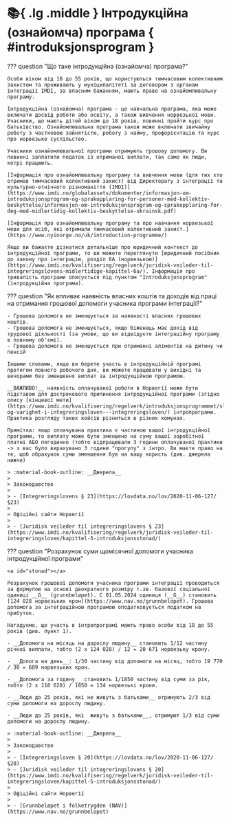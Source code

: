 # :books:{ .lg .middle } Інтродукційна (ознайомча) програма { #introduksjonsprogram }

??? question "Що таке інтродукційна (ознайомча) програма?"

    Особи віком від 18 до 55 років, що користуються тимчасовим колективним захистом та проживають у муніципалітеті за договором з органам інтеграції IMDI, за власним бажанням, мають право на ознайомлювальну програму.

    Інтродукційна (ознайомча) програма - це навчальна програма, яка може включати досвід роботи або освіту, а також вивчення норвезької мови. Учасники, що мають дітей віком до 18 років, повинні пройти курс про батьківство. Ознайомлювальна програма також може включати звичайну роботу з частковою зайнятістю, роботу з найму, профорієнтацію та курс про норвезьке суспільство. 

    Учасники ознайомлювальної програми отримують грошову допомогу. Ви повинні заплатити податок із отриманої виплати, так само як люди, котрі працюють.

    [Інформація про ознайомлювальну програму та вивчення мови (для тих хто отримав тимчасовий колективний захист) від Директорату з інтеграції та культурно-етнічного різноманіття (IMDI)](https://www.imdi.no/globalassets/dokumenter/informasjon-om-introduksjonsprogram-og-sprakopplaring-for-personer-med-kollektiv-beskyttelse/informasjon-om-introduksjonsprogram-og-sprakopplaring-for-deg-med-midlertidig-kollektiv-beskyttelse-ukrainsk.pdf)

    [Інформація про ознайомлювальну програму та про навчання норвезької мови для осіб, які отримали тимчасовий колективний захист.](https://www.nyinorge.no/uk/introduction-programme/)

    Якщо ви бажаєте дізнатися детальніше про юридичний контекст до інтродукційної програми, то ви можете переглянути [юридичний посібник до закону про інтеграцію, розділ 6А (норвезькою)](https://www.imdi.no/kvalifisering/regelverk/juridisk-veileder-til-integreringslovens-midlertidige-kapittel-6a/). Інформація про тривалість програми описується під пунктом "Introduksjonsprogram" (інтродукційна програма).

??? question "Як впливає наявність власних коштів та доходів від праці на отримання грошової допомоги учасника програми інтеграції?"

    - Грошова допомога не зменшується за наявності власних грошових коштів.
    - Грошова допомога не зменшується, якщо біженець має дохід від трудової діяльності (за умови, що ви відвідуєте інтеграційну програму в повному об'ємі).
    - Грошова допомога не зменшується при отриманні аліментів на дитину чи пенсій

    Іншими словами, якщо ви берете участь в інтродукційній програмі протягом повного робочого дня, ви можете працювати у вихідні та вечорами без зменшення виплат за інтродукційною програмою.

    __ВАЖЛИВО!__ наявність оплачуваної роботи в Норвегії може бути підставою для дострокового припинення інтродукційної програми (згідно опису [кінцевої мети](https://www.imdi.no/kvalifisering/regelverk/introduksjonsprogrammet/sluttmal-og-varighet-i-integreringsloven---integreringsloven/) інтропрограми. Практика розгляду таких кейсів різниться в різних комунах. 

    Примітка: якщо оплачувана практика є частиною вашої інтродукційної програми, то виплату може бути зменшено на суму вашої заробітної платні АБО погодинно (тобто відпрацювали 3 години оплачуваної практики -> з вас було вирахувано 3 години "прогулу" з інтро. Ви маєте право на те, щоб обрахунок суми зменшення був на вашу користь (див. джерела нижче)  

    > :material-book-outline: __Джерела__
    >
    > Законодавство
    >
    > - [Integreringslovens § 23](https://lovdata.no/lov/2020-11-06-127/§23)
    > 
    > Офіційні сайти Норвегії
    > 
    > - [Juridisk veileder til integreringslovens § 23](https://www.imdi.no/kvalifisering/regelverk/juridisk-veileder-til-integreringsloven/kapittel-5-introduksjonsstonad/)

??? question "Розрахунок суми щомісячної допомоги учасника інтродукційної програми"
    
    <a id="stonad"></a>
    
    Розрахунок грошової допомоги учасника програми інтеграції проводиться за формулою на основі двократного розміру т.зв. базової соціальної одиниці __G__ (grunnbeløpet). C 01.05.2024 одиниця (__G__) становить [124 028 норвезьких крон](https://www.nav.no/grunnbelopet). Грошова допомога за інтеграційною програмою оподатковується податком на прибуток.

    Нагадуємо, що участь в інтропрограмі мають право особи від 18 до 55 років (див. пункт 1).

    - __Допомога на місяць на дорослу людину__ становить 1/12 частину річної виплати, тобто (2 х 124 028) / 12 = 20 671 норвезьку крону.

    - __Допога на день__: 1/30 частину від допомоги на місяц, тобто 19 770 / 30 = 689 норвезьких крон.

    - __Допомога за годину__ становить 1/1850 частину від суми за рік, тобто (2 х 118 620) / 1850 = 134 норвезькі крони.

    - __Люди до 25 років, які не живуть з батьками__ отримують 2/3 від суми допомоги на дорослу людину.

    - __Люди до 25 років, які  живуть з батьками__, отримуют 1/3 від суми допомоги на дорослу людину.

    > :material-book-outline: __Джерела__
    >
    > Законодавство
    > 
    > - [Integreringsloven § 20](https://lovdata.no/lov/2020-11-06-127/§20)
    > - [Juridisk veileder til integreringslovens § 20](https://www.imdi.no/kvalifisering/regelverk/juridisk-veileder-til-integreringsloven/kapittel-5-introduksjonsstonad/)
    > 
    > Офіційні сайти Норвегії
    > 
    > - [Grunnbeløpet i folketrygden (NAV)](https://www.nav.no/grunnbelopet)
